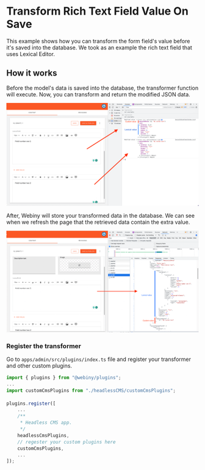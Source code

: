 # Transform Rich Text Field Value On Save

This example shows how you can transform the form field's value before it's saved into the database. We took as an example the rich text field that uses Lexical Editor.

## How it works

Before the model's data is saved into the database, the transformer function will execute. Now, you can transform and return the modified JSON data.

![Transform Rich Text Value on Save](images/hcms-transform-value-on-save.png)

After, Webiny will store your transformed data in the database. We can see when we refresh the page that the retrieved data contain the extra value.

![Fetched Rich Text Transformed Value from DB](images/hcmls-fetched-transformed-value.png)


### Register the transformer

Go to `apps/admin/src/plugins/index.ts` file and register your transformer and other custom plugins.

```ts
import { plugins } from "@webiny/plugins";
...
import customCmsPlugins from "./headlessCMS/customCmsPlugins";

plugins.register([
    ...
    /**
     * Headless CMS app.
     */
    headlessCmsPlugins,
    // regester your custom plugins here
    customCmsPlugins,
    ...
]);
```
